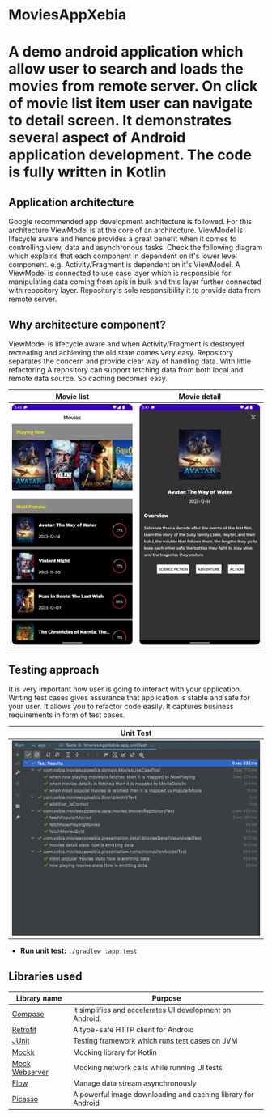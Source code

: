 # MoviesAppXebia
# A demo android application which allow user to search and loads the movies from remote server. On click of movie list item user can navigate to detail screen. It demonstrates several aspect of Android application development. The code is fully written in Kotlin

## Application architecture

Google recommended app development architecture is followed. For this architecture ViewModel is at the core of an architecture. ViewModel is lifecycle aware and hence provides a great benefit when it comes to controlling view, data and asynchronous tasks. Check the following diagram which explains that each component in dependent on it's lower level component. e.g. Activity/Fragment is dependent on it's ViewModel. A ViewModel is connected to use case layer which is responsible for manipulating data coming from apis in bulk and this layer further connected with repository layer. Repository's sole responsibility it to provide data from remote server.

## Why architecture component?

ViewModel is lifecycle aware and when Activity/Fragment is destroyed recreating and achieving the old state comes very easy.
Repository separates the concern and provide clear way of handling data. With little refactoring A repository can support fetching data from both local and remote data source. So caching becomes easy.


| Movie list | Movie detail |
| ----------- | ----------- |
| ![List](media/Screenshot_home_screen.png) | ![Detail](media/Screenshot_detail_screen.png) |


## Testing approach
It is very important how user is going to interact with your application. Writing test cases gives assurance that application is stable and safe for your user.
It allows you to refactor code easily.
It captures business requirements in form of test cases.

| Unit Test |
| ----------- |
| ![Unit test](media/Screenshot_unit_test.png) |



- **Run unit test:** `./gradlew :app:test`


## Libraries used
| Library name | Purpose |
| ----------- | ----------- |
| [Compose](https://developer.android.com/jetpack/compose?gclid=Cj0KCQiAtvSdBhD0ARIsAPf8oNkDAMncWNBZYk-wQFw7LKWQKCmC6PLH64quv2kZuYcc8oONIZ54BS0aAvBmEALw_wcB&gclsrc=aw.ds) | It simplifies and accelerates UI development on Android.|
| [Retrofit](https://square.github.io/retrofit/) | A type-safe HTTP client for Android  |
| [JUnit](https://junit.org/junit4/) | Testing framework which runs test cases on JVM  |
| [Mockk](https://mockk.io/) | Mocking library for Kotlin  |
| [Mock Webserver](https://github.com/square/okhttp/tree/master/mockwebserver) | Mocking network calls while running UI tests |
| [Flow](https://kotlinlang.org/docs/flow.html) | Manage data stream asynchronously |
| [Picasso](https://square.github.io/picasso/) | A powerful image downloading and caching library for Android  |



